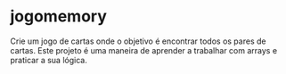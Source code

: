 # jogomemory
Crie um jogo de cartas onde o objetivo é encontrar todos os pares de cartas. Este projeto é uma maneira de aprender a trabalhar com arrays e praticar a sua lógica.
